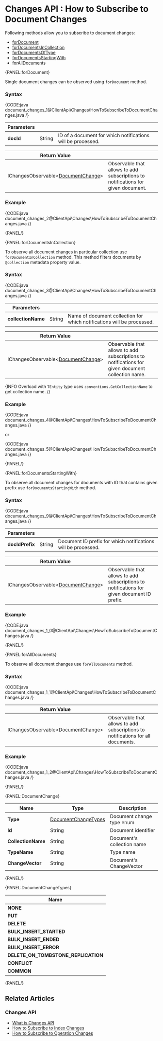 ﻿# Changes API : How to Subscribe to Document Changes

Following methods allow you to subscribe to document changes:

- [forDocument](../../client-api/changes/how-to-subscribe-to-document-changes#fordocument)
- [forDocumentsInCollection](../../client-api/changes/how-to-subscribe-to-document-changes#fordocumentsincollection)
- [forDocumentsOfType](../../client-api/changes/how-to-subscribe-to-document-changes#fordocumentsoftype)
- [forDocumentsStartingWith](../../client-api/changes/how-to-subscribe-to-document-changes#fordocumentsstartingwith)
- [forAllDocuments](../../client-api/changes/how-to-subscribe-to-document-changes#foralldocuments)

{PANEL:forDocument}

Single document changes can be observed using `forDocument` method.

### Syntax

{CODE:java document_changes_1@ClientApi\Changes\HowToSubscribeToDocumentChanges.java /}

| Parameters | | |
| ------------- | ------------- | ----- |
| **docId** | String | ID of a document for which notifications will be processed. |

| Return Value | |
| ------------- | ----- |
| IChangesObservable<[DocumentChange](../../client-api/changes/how-to-subscribe-to-document-changes#documentchange)> | Observable that allows to add subscriptions to notifications for given document. |

### Example

{CODE:java document_changes_2@ClientApi\Changes\HowToSubscribeToDocumentChanges.java /}

{PANEL/}

{PANEL:forDocumentsInCollection}

To observe all document changes in particular collection use `forDocumentInCollection` method. This method filters documents by `@collection` metadata property value.

### Syntax

{CODE:java document_changes_3@ClientApi\Changes\HowToSubscribeToDocumentChanges.java /}

| Parameters | | |
| ------------- | ------------- | ----- |
| **collectionName** | String | Name of document collection for which notifications will be processed. |

| Return Value | |
| ------------- | ----- |
| IChangesObservable<[DocumentChange](../../client-api/changes/how-to-subscribe-to-document-changes#documentchange)> | Observable that allows to add subscriptions to notifications for given document collection name. |

{INFO Overload with `TEntity` type uses `conventions.GetCollectionName` to get collection name. /}

### Example

{CODE:java document_changes_4@ClientApi\Changes\HowToSubscribeToDocumentChanges.java /}

or

{CODE:java document_changes_5@ClientApi\Changes\HowToSubscribeToDocumentChanges.java /}

{PANEL/}

{PANEL:forDocumentsStartingWith}

To observe all document changes for documents with ID that contains given prefix use `forDocumentsStartingWith` method.

### Syntax

{CODE:java document_changes_9@ClientApi\Changes\HowToSubscribeToDocumentChanges.java /}

| Parameters | | |
| ------------- | ------------- | ----- |
| **docIdPrefix** | String | Document ID prefix for which notifications will be processed. |

| Return Value | |
| ------------- | ----- |
| IChangesObservable<[DocumentChange](../../client-api/changes/how-to-subscribe-to-document-changes#documentchange)> | Observable that allows to add subscriptions to notifications for given document ID prefix. |

### Example

{CODE:java document_changes_1_0@ClientApi\Changes\HowToSubscribeToDocumentChanges.java /}

{PANEL/}

{PANEL:forAllDocuments}

To observe all document changes use `forAllDocuments` method.

### Syntax

{CODE:java document_changes_1_1@ClientApi\Changes\HowToSubscribeToDocumentChanges.java /}

| Return Value | |
| ------------- | ----- |
| IChangesObservable<[DocumentChange](../../client-api/changes/how-to-subscribe-to-document-changes#documentchange)> | Observable that allows to add subscriptions to notifications for all documents. |

### Example

{CODE:java document_changes_1_2@ClientApi\Changes\HowToSubscribeToDocumentChanges.java /}

{PANEL/}

{PANEL:DocumentChange}

| Name | Type | Description |
| ------------- | ------------- | ----- |
| **Type** | [DocumentChangeTypes](../../client-api/changes/how-to-subscribe-to-document-changes#documentchangetypes) | Document change type enum |
| **Id** | String | Document identifier |
| **CollectionName** | String | Document's collection name |
| **TypeName** | String | Type name |
| **ChangeVector** | String | Document's ChangeVector|

{PANEL/}

{PANEL:DocumentChangeTypes}

| Name |
| ---- |
| **NONE** |
| **PUT** |
| **DELETE** |
| **BULK_INSERT_STARTED** |
| **BULK_INSERT_ENDED** |
| **BULK_INSERT_ERROR** |
| **DELETE_ON_TOMBSTONE_REPLICATION** |
| **CONFLICT** |
| **COMMON** |

{PANEL/}

## Related Articles

### Changes API

- [What is Changes API](../../client-api/changes/what-is-changes-api)
- [How to Subscribe to Index Changes](../../client-api/changes/how-to-subscribe-to-index-changes)
- [How to Subscribe to Operation Changes](../../client-api/changes/how-to-subscribe-to-operation-changes)
